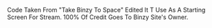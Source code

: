 Code Taken From "Take Binzy To Space" Edited It T Use As A Starting Screen For Stream. 100% Of Credit Goes To Binzy Site's Owner.
